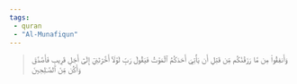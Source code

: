 ```yaml
---
tags: 
 - quran 
 - "Al-Munafiqun"
---
```


> وَأَنفِقُواْ مِن مَّا رَزَقۡنَٰكُم مِّن قَبۡلِ أَن يَأۡتِيَ أَحَدَكُمُ ٱلۡمَوۡتُ فَيَقُولَ رَبِّ لَوۡلَآ أَخَّرۡتَنِيٓ إِلَىٰٓ أَجَلٖ قَرِيبٖ فَأَصَّدَّقَ وَأَكُن مِّنَ ٱلصَّـٰلِحِينَ
